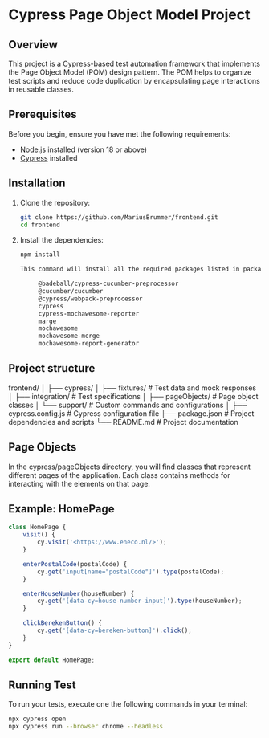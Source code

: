 # Cypress Page Object Model Project

## Overview

This project is a Cypress-based test automation framework that implements the Page Object Model (POM) design pattern. The POM helps to organize test scripts and reduce code duplication by encapsulating page interactions in reusable classes.

## Prerequisites

Before you begin, ensure you have met the following requirements:

- [Node.js](https://nodejs.org/) installed (version 18 or above)
- [Cypress](https://www.cypress.io/) installed

## Installation

1. Clone the repository:

   ```bash
   git clone https://github.com/MariusBrummer/frontend.git
   cd frontend

2. Install the dependencies:

   ```bash
   npm install

   This command will install all the required packages listed in package.json, including:

        @badeball/cypress-cucumber-preprocessor
        @cucumber/cucumber
        @cypress/webpack-preprocessor
        cypress
        cypress-mochawesome-reporter
        marge
        mochawesome
        mochawesome-merge
        mochawesome-report-generator

## Project structure

frontend/
│
├── cypress/
│   ├── fixtures/         # Test data and mock responses
│   ├── integration/      # Test specifications
│   ├── pageObjects/      # Page object classes
│   └── support/          # Custom commands and configurations
│
├── cypress.config.js     # Cypress configuration file
├── package.json           # Project dependencies and scripts
└── README.md              # Project documentation

## Page Objects

In the cypress/pageObjects directory, you will find classes that represent different pages of the application. Each class contains methods for interacting with the elements on that page.

## Example: HomePage
```javascript
class HomePage {
    visit() {
        cy.visit('<https://www.eneco.nl/>');
    }

    enterPostalCode(postalCode) {
        cy.get('input[name="postalCode"]').type(postalCode);
    }

    enterHouseNumber(houseNumber) {
        cy.get('[data-cy=house-number-input]').type(houseNumber);
    }

    clickBerekenButton() {
        cy.get('[data-cy=bereken-button]').click();
    }
}

export default HomePage;
```
## Running Test

To run your tests, execute one the following commands in your terminal:

```bash
npx cypress open
npx cypress run --browser chrome --headless

```
